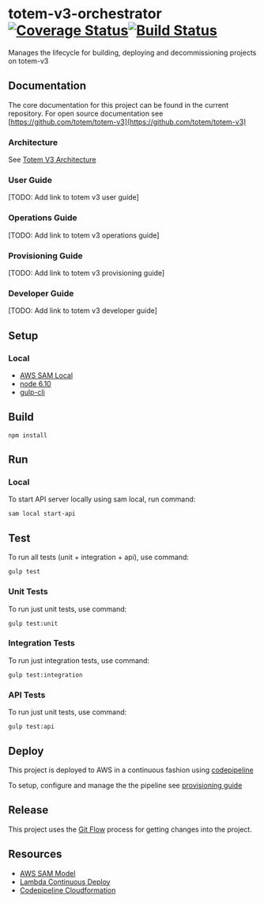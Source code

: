 # totem-v3-orchestrator [![Coverage Status](https://coveralls.io/repos/github/totem/totem-v3-orchestrator/badge.svg?branch=feature_git-workflow)](https://coveralls.io/github/totem/totem-v3-orchestrator?branch=feature_git-workflow)[![Build Status](https://travis-ci.org/totem/totem-v3-orchestrator.svg?branch=feature_git-workflow)](https://travis-ci.org/totem/totem-v3-orchestrator)
Manages the lifecycle for building, deploying  and decommissioning projects on totem-v3

## Documentation
 
The core documentation for this project can be found in the current repository. For open source documentation see [https://github.com/totem/totem-v3](https://github.com/totem/totem-v3)

### Architecture

See [Totem V3 Architecture](https://github.com/totem/totem-v3/tree/develop/architecture)

### User Guide
[TODO: Add link to totem v3 user guide]

### Operations Guide
[TODO: Add link to totem v3 operations guide]

### Provisioning Guide
[TODO: Add link to totem v3 provisioning guide]

### Developer Guide
[TODO: Add link to totem v3 developer guide]
 
## Setup
 
### Local

- [AWS SAM Local](https://github.com/awslabs/aws-sam-local#windows-linux-osx-with-npm-recommended)
- [node 6.10](https://nodejs.org)
- [gulp-cli](https://www.npmjs.com/package/gulp-cli/tutorial)
 
## Build
 
```
npm install
```
 
## Run
 
### Local

To start API server locally using sam local, run command:

```
sam local start-api 
```
 
## Test

To run all tests (unit + integration + api), use command:

```
gulp test
```

### Unit Tests
To run just unit tests, use command:

```
gulp test:unit
```

### Integration Tests
To run just integration tests, use command:

```
gulp test:integration
```

### API Tests
To run just unit tests, use command:

```
gulp test:api
```
 
## Deploy
 
This project is deployed to AWS in a continuous fashion using [codepipeline](https://aws.amazon.com/codepipeline/)

To setup, configure and manage the the pipeline see [provisioning guide](./provisioning)
 
 
## Release
 
This project uses the [Git Flow](https://confluence.meltdev.com/display/DEV/Git+Flow) process for getting changes into the project.


## Resources

- [AWS SAM Model](https://github.com/awslabs/serverless-application-model)
- [Lambda Continuous Deploy](http://docs.aws.amazon.com/lambda/latest/dg/automating-deployment.html) 
- [Codepipeline Cloudformation](http://docs.aws.amazon.com/AWSCloudFormation/latest/UserGuide/aws-resource-codepipeline-pipeline.html)
